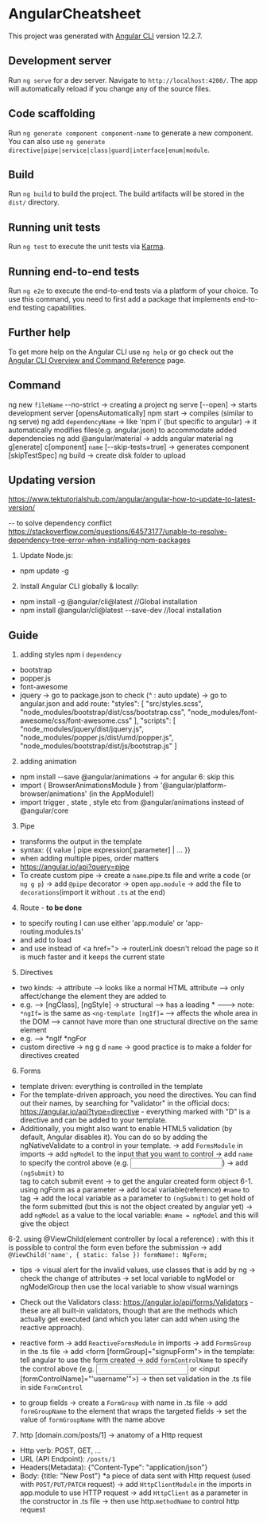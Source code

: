 # AngularCheatsheet

This project was generated with [Angular CLI](https://github.com/angular/angular-cli) version 12.2.7.

## Development server

Run `ng serve` for a dev server. Navigate to `http://localhost:4200/`. The app will automatically reload if you change any of the source files.

## Code scaffolding

Run `ng generate component component-name` to generate a new component. You can also use `ng generate directive|pipe|service|class|guard|interface|enum|module`.

## Build

Run `ng build` to build the project. The build artifacts will be stored in the `dist/` directory.

## Running unit tests

Run `ng test` to execute the unit tests via [Karma](https://karma-runner.github.io).

## Running end-to-end tests

Run `ng e2e` to execute the end-to-end tests via a platform of your choice. To use this command, you need to first add a package that implements end-to-end testing capabilities.

## Further help

To get more help on the Angular CLI use `ng help` or go check out the [Angular CLI Overview and Command Reference](https://angular.io/cli) page.

## Command
ng new `fileName` --no-strict -> creating a project 
ng serve [--open] -> starts development server [opensAutomatically]
npm start -> compiles (similar to ng serve)
ng add `dependencyName` -> like 'npm i' (but specific to angular) -> it automatically modifies files(e.g. angular.json) to accommodate added dependencies
ng add @angular/material -> adds angular material
ng g[enerate] c[omponent] `name` [--skip-tests=true] -> generates component [skipTestSpec]
ng build -> create disk folder to upload

## Updating version
https://www.tektutorialshub.com/angular/angular-how-to-update-to-latest-version/

-- to solve dependency conflict
https://stackoverflow.com/questions/64573177/unable-to-resolve-dependency-tree-error-when-installing-npm-packages

1. Update Node.js: 
- npm update -g
2. Install Angular CLI globally & locally:
- npm install -g @angular/cli@latest   //Global installation
- npm install @angular/cli@latest --save-dev   //local installation

## Guide
1. adding styles
npm i `dependency`
- bootstrap
- popper.js
- font-awesome
- jquery
-> go to package.json to check (^ : auto update)
-> go to angular.json and add route: 
    "styles": [
        "src/styles.scss",
        "node_modules/bootstrap/dist/css/bootstrap.css",
        "node_modules/font-awesome/css/font-awesome.css"
    ],
    "scripts": [
        "node_modules/jquery/dist/jquery.js",
        "node_modules/popper.js/dist/umd/popper.js",
        "node_modules/bootstrap/dist/js/bootstrap.js"
    ]

2. adding animation
- npm install --save @angular/animations -> for angular 6: skip this
- import { BrowserAnimationsModule } from '@angular/platform-browser/animations'  (in the AppModule!)
-  import trigger , state , style  etc from @angular/animations  instead of @angular/core

3. Pipe
- transforms the output in the template
- syntax: {{ value | pipe expression[:parameter] | ... }}
- when adding multiple pipes, order matters
- https://angular.io/api?query=pipe
- To create custom pipe
-> create a `name`.pipe.ts file and write a code (or `ng g p`)
-> add `@pipe` decorator
-> open `app.module` 
-> add the file to `decorations`(import it without `.ts` at the end)

4. Route - **to be done**
- to specify routing I can use either 'app.module' or 'app-routing.modules.ts'
- and add <router-outlet></router-outlet> to load
- and use <a routerLink=""> instead of <a href=">
-> routerLink doesn't reload the page so it is much faster and it keeps the current state

5. Directives
- two kinds:
-> attribute
--> looks like a normal HTML attribute
--> only affect/change the element they are added to
- e.g.
--> [ngClass], [ngStyle]
-> structural
--> has a leading *
---> note: `*ngIf=` is the same as `<ng-template [ngIf]=`
--> affects the whole area in the DOM
--> cannot have more than one structural directive on the same element
- e.g.
--> *ngIf *ngFor
- custom directive
-> ng g d `name`
-> good practice is to make a folder for directives created

6. Forms
- template driven: everything is controlled in the template
- For the template-driven approach, you need the directives. You can find out their names, by searching for "validator" in the official docs: https://angular.io/api?type=directive - everything marked with "D" is a directive and can be added to your template.
- Additionally, you might also want to enable HTML5 validation (by default, Angular disables it). You can do so by adding the ngNativeValidate  to a control in your template.
-> add `FormsModule` in imports
-> add `ngModel` to the input that you want to control
-> add `name` to specify the control above 
(e.g. <input name="username">)
-> add `(ngSubmit)` to <form> tag to catch submit event
-> to get the angular created form object
6-1. using ngForm as a parameter
-> add local variable(reference) `#name` to <form> tag 
-> add the local variable as a parameter to `(ngSubmit)` to get hold of the form submitted (but this is not the object created by angular yet)
-> add `ngModel` as a value to the local variable: `#name = ngModel` and this will give the object

6-2. using @ViewChild(element controller by local a reference)
: with this it is possible to control the form even before the submission
-> add `@ViewChild('name', { static: false }) formName!: NgForm;`

- tips
-> visual alert for the invalid values, use classes that is add by ng
-> check the change of attributes
-> set local variable to ngModel or ngModelGroup then use the local variable to show visual warnings

* Check out the Validators class: https://angular.io/api/forms/Validators - these are all built-in validators, though that are the methods which actually get executed (and which you later can add when using the reactive approach).

- reactive form
-> add `ReactiveFormsModule` in imports
-> add `FormsGroup` in the .ts file
-> add <form [formGroup]="signupForm"> in the template: tell angular to use the form created 
-> add `formControlName` to specify the control above 
(e.g. <input formControlName="username"> or <input [formControlName]="'username'">)
-> then set validation in the .ts file in side `FormControl`
* to group fields 
-> create a `FormGroup` with name in .ts file
-> add `formGroupName` to the element that wraps the targeted fields
-> set the value of `formGroupName` with the name above

7. http
[domain.com/posts/1]
-> anatomy of a Http request
- Http verb: POST, GET, ...
- URL (API Endpoint): `/posts/1`
- Headers(Metadata): {"Content-Type": "application/json"}
- Body: {title: "New Post"} *a piece of data sent with Http request (used with `POST/PUT/PATCH` request)
-> add `HttpClientModule` in the imports in app.module to use HTTP request
-> add `HttpClient` as a parameter in the constructor in .ts file
-> then use http.`methodName` to control http request